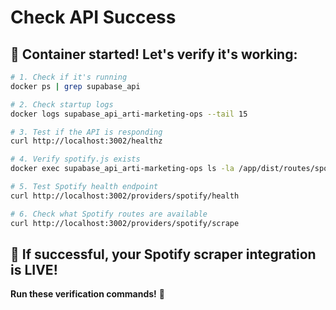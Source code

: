 # Check API Success

## 🎉 **Container started! Let's verify it's working:**

```bash
# 1. Check if it's running
docker ps | grep supabase_api

# 2. Check startup logs
docker logs supabase_api_arti-marketing-ops --tail 15

# 3. Test if the API is responding
curl http://localhost:3002/healthz

# 4. Verify spotify.js exists
docker exec supabase_api_arti-marketing-ops ls -la /app/dist/routes/spotify.js

# 5. Test Spotify health endpoint
curl http://localhost:3002/providers/spotify/health

# 6. Check what Spotify routes are available
curl http://localhost:3002/providers/spotify/scrape
```

## 🚀 **If successful, your Spotify scraper integration is LIVE!**

**Run these verification commands!** 🎯
